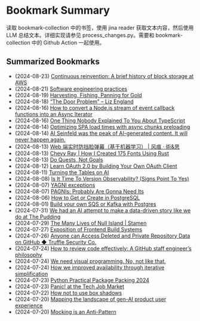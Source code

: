 # Bookmark Summary 
读取 bookmark-collection 中的书签，使用 jina reader 获取文本内容，然后使用 LLM 总结文本。详细实现请参见 process_changes.py。需要和 bookmark-collection 中的 Github Action 一起使用。
    
## Summarized Bookmarks
- (2024-08-23) [Continuous reinvention: A brief history of block storage at AWS](202408/2024-08-23-continuous-reinvention:-a-brief-history-of-block-storage-at-aws.md)
- (2024-08-21) [Software engineering practices](202408/2024-08-23-software-engineering-practices.md)
- (2024-08-19) [Harvesting, Fishing, Panning for Gold](202408/2024-08-23-harvesting,-fishing,-panning-for-gold.md)
- (2024-08-18) [“The Door Problem” – Liz England](202408/2024-08-23-“the-door-problem”-–-liz-england.md)
- (2024-08-16) [How to convert a Node.js stream of event callback functions into an Async Iterator](202408/2024-08-23-how-to-convert-a-node.js-stream-of-event-callback-functions-into-an-async-iterator.md)
- (2024-08-16) [One Thing Nobody Explained To You About TypeScript](202408/2024-08-23-one-thing-nobody-explained-to-you-about-typescript.md)
- (2024-08-14) [Optimizing SPA load times with async chunks preloading](202408/2024-08-23-optimizing-spa-load-times-with-async-chunks-preloading.md)
- (2024-08-14) [AI Seinfeld was the peak of AI-generated content. It will never happen again.](202408/2024-08-23-ai-seinfeld-was-the-peak-of-ai-generated-content.-it-will-never-happen-again..md)
- (2024-08-13) [Web 端实时防挡脸弹幕（基于机器学习） | 风痕 · 術&思](202408/2024-08-23-web-端实时防挡脸弹幕（基于机器学习）-|-风痕-·-術&思.md)
- (2024-08-13) [Chevy Ray | How I Created 175 Fonts Using Rust](202408/2024-08-23-chevy-ray-|-how-i-created-175-fonts-using-rust.md)
- (2024-08-13) [Do Quests, Not Goals](202408/2024-08-23-do-quests,-not-goals.md)
- (2024-08-12) [Learn OAuth 2.0 by Building Your Own OAuth Client](202408/2024-08-23-learn-oauth-2.0-by-building-your-own-oauth-client.md)
- (2024-08-11) [Turning the Tables on AI](202408/2024-08-23-turning-the-tables-on-ai.md)
- (2024-08-08) [Is It Time To Version Observability? (Signs Point To Yes)](202408/2024-08-23-is-it-time-to-version-observability?-(signs-point-to-yes).md)
- (2024-08-07) [YAGNI exceptions](202408/2024-08-23-yagni-exceptions.md)
- (2024-08-07) [PAGNIs: Probably Are Gonna Need Its](202408/2024-08-23-pagnis:-probably-are-gonna-need-its.md)
- (2024-08-06) [How to Get or Create in PostgreSQL](202408/2024-08-23-how-to-get-or-create-in-postgresql.md)
- (2024-08-01) [Build your own SQS or Kafka with Postgres](202408/2024-08-23-build-your-own-sqs-or-kafka-with-postgres.md)
- (2024-07-31) [We had an AI attempt to make a data-driven story like we do at The Pudding](202408/2024-08-23-we-had-an-ai-attempt-to-make-a-data-driven-story-like-we-do-at-the-pudding.md)
- (2024-07-29) [The Many Lives of Null Island | Stamen](202408/2024-08-23-the-many-lives-of-null-island-|-stamen.md)
- (2024-07-27) [Exposition of Frontend Build Systems](202408/2024-08-23-exposition-of-frontend-build-systems.md)
- (2024-07-26) [Anyone can Access Deleted and Private Repository Data on GitHub ◆ Truffle Security Co.](202408/2024-08-23-anyone-can-access-deleted-and-private-repository-data-on-github-◆-truffle-security-co..md)
- (2024-07-24) [How to review code effectively: A GitHub staff engineer’s philosophy](202408/2024-08-23-how-to-review-code-effectively:-a-github-staff-engineer’s-philosophy.md)
- (2024-07-24) [We need visual programming. No, not like that.](202408/2024-08-23-we-need-visual-programming.-no,-not-like-that..md)
- (2024-07-24) [How we improved availability through iterative simplification](202408/2024-08-23-how-we-improved-availability-through-iterative-simplification.md)
- (2024-07-23) [Python Practical Package Packing 2024](202408/2024-08-23-python-practical-package-packing-2024.md)
- (2024-07-23) [Panic! at the Tech Job Market](202408/2024-08-23-panic!-at-the-tech-job-market.md)
- (2024-07-22) [How not to use box shadows](202408/2024-08-23-how-not-to-use-box-shadows.md)
- (2024-07-20) [Mapping the landscape of gen-AI product user experience](202408/2024-08-23-mapping-the-landscape-of-gen-ai-product-user-experience.md)
- (2024-07-20) [Mocking is an Anti-Pattern](202408/2024-08-23-mocking-is-an-anti-pattern.md)
